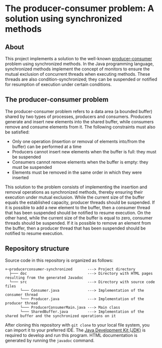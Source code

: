 # The producer-consumer problem: A solution using synchronized methods #

## About
This project implements a solution to the well-known [producer-consumer](https://en.wikipedia.org/wiki/Producer–consumer_problem) problem using synchronized methods. In the Java programming language, synchronized methods implement the concept of monitors to ensure the mutual exclusion of concurrent threads when executing methods. These threads are also condition-synchronized; they can be suspended or notified for resumption of execution under certain conditions.

## The producer-consumer problem
The producer-consumer problem refers to a data area (a bounded buffer) shared by two types of processes, producers and consumers. Producers generate and insert new elements into the shared buffer, while consumers remove and consume elements from it. The following constraints must also be satisfied:

* Only one operation (insertion or removal of elements into/from the buffer) can be performed at a time
* Producers cannot insert new elements when the buffer is full: they must be suspended
* Consumers cannot remove elements when the buffer is empty: they must be suspended
* Elements must be removed in the same order in which they were inserted

This solution to the problem consists of implementing the insertion and removal operations as synchronized methods, thereby ensuring their execution under mutual exclusion. While the current size of the buffer equals the established capacity, producer threads should be suspended. If it is possible to add a new element to the buffer, then a consumer thread that has been suspended should be notified to resume execution. On the other hand, while the current size of the buffer is equal to zero, consumer threads should be suspended. If it is possible to remove an element from the buffer, then a producer thread that has been suspended should be notified to resume execution.

## Repository structure
Source code in this repository is organized as follows:

```
+─producerconsumer-synchronized       ---> Project directory
  ├─── doc                            ---> Directory with HTML pages resulting from the generated Javadoc
  └─── src                            ---> Directory with source code files
       └─── Consumer.java             ---> Implementation of the consumer thread
       └─── Producer.java             ---> Implementation of the producer thread
       └─── ProducerConsumerMain.java ---> Main class
       └─── SharedBuffer.java         ---> Implementation of the shared buffer and the synchronized operations on it
```

After cloning this repository with `git clone` to your local file system, you can import it to your preferred IDE. The [Java Development Kit (JDK)](https://www.oracle.com/java/technologies/downloads/) is required to develop and run this program. HTML documentation is generated by running the `javadoc` command.

